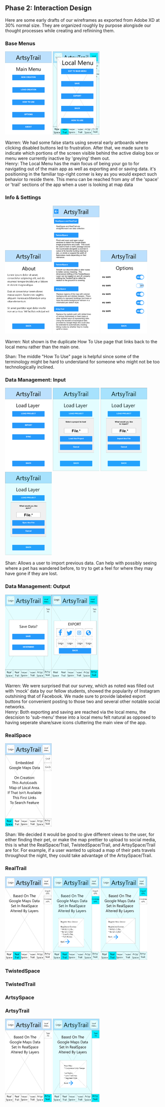 ## Phase 2: Interaction Design

Here are some early drafts of our wireframes as exported from Adobe XD at 30% normal size.  They are organized roughly by purpose alongisde our thought processes while creating and refinining them.

### Base Menus

<img src="assets/Menu_Main.png" width="30%" height="30%" title="Main Menu"> <img src="assets/Menu_Local.png" width="30%" height="30%" title="Local Menu">

Warren: We had some false starts using several early artboards where clicking disabled buttons led to frustration.  After that, we made sure to indicate which portions of the screen visible behind the active dialog box or menu were currently inactive by 'greying' them out.
<br />
Henry: The Local Menu has the main focus of being your go to for navigating out of the main app as well as exporting and or saving data.
it's positioning in the familiar top-right corner is key as you would expect such behavior to reside there. This menu can be reached from any of the 'space' or 'trail' sections of the app when a user is looking at map data

### Info & Settings
<img src="assets/About.png" width="30%" height="30%" title="About"> <img src="assets/HowToUse.png" width="30%" height="30%" title="How To Use"> <img src="assets/Options.png" width="30%" height="30%" title="Options">

Warren: Not shown is the duplicate How To Use page that links back to the local menu rather than the main one.

Shan: The middle "How To Use" page is helpful since some of the terminology might be hard to understand for someone who might not be too technologically inclined.

### Data Management: Input

<img src="assets/Load_Menu.png" width="30%" height="30%" title="Load Menu"> <img src="assets/Load_Project.png" width="30%" height="30%" title="Load Project"> <img src="assets/Import.png" width="30%" height="30%" title="Import Project"> <img src="assets/Sync.png" width="30%" height="30%" title="Sync Project">

Shan: Allows a user to import previous data. Can help with possibly seeing where a pet has wandered before, to try to get a feel for where they may have gone if they are lost.

### Data Management: Output

<img src="assets/Save.png" width="30%" height="30%" title="Save Project"><img src="assets/Export.png" width="30%" height="30%" title="Export Project">

Warren: We were surprised that our survey, which as noted was filled out with 'mock' data by our fellow students, showed the popularity of Instagram outshining that of Facebook.  We made sure to provide labeled export buttons for convenient posting to those two and several other notable social networks.
<br />
Henry: Both exporting and saving are reached via the local menu, the descision to 'sub-menu' these into a local menu felt natural as opposed to having seperate share/save icons cluttering the main view of the app.

### RealSpace

<img src="assets/RealSpace_Main.png" width="30%" height="30%" title="RealSpace Base">

Shan: We decided it would be good to give different views to the user, for either finding their pet, or make the map prettier to upload to social media, this is what the RealSpace/Trail, TwistedSpace/Trail, and ArtsySpace/Trail are for. For example, if a user wanted to upload a map of their pets travels throughout the night, they could take advantage of the ArtsySpace/Trail.

### RealTrail

<img src="assets/RealTrail_Main.png" width="30%" height="30%" title="RealTrail Base"> <img src="assets/RealTrail_CombineGPS.png" width="30%" height="30%" title="RealTrail Combine GPS"> <img src="assets/RealTrail_ImportGPS.png" width="30%" height="30%" title="RealTrail Import GPS">

### TwistedSpace



### TwistedTrail



### ArtsySpace



### ArtsyTrail

<img src="assets/ArtsyTrail_Main.png" width="30%" height="30%" title="ArtsyTrail Base"> <img src="assets/ArtsyTrail_DataFX.png" width="30%" height="30%" title="ArtsyTrail Data FX"> 
